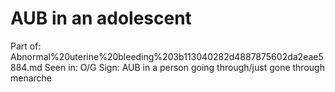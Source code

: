# AUB in an adolescent

Part of: Abnormal%20uterine%20bleeding%203b113040282d4887875602da2eae5884.md
Seen in: O/G
Sign: AUB in a person going through/just gone through menarche
